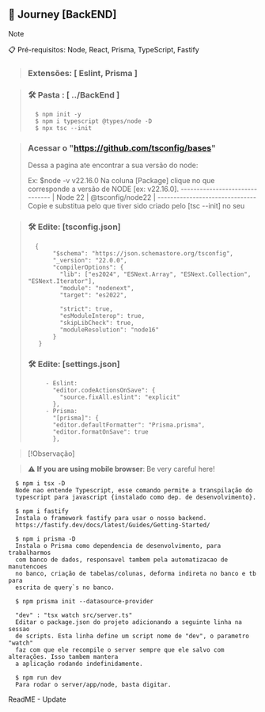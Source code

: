 ## 🚀 Journey [BackEND]

> [!NOTE]
> 📋 Pré-requisitos: Node, React, Prisma, TypeScript, Fastify

> ### Extensões: [ Eslint, Prisma ]

> ### **🛠️ Pasta : [ ../BackEnd ]**
>       $ npm init -y
>       $ npm i typescript @types/node -D
>       $ npx tsc --init

> ### Acessar o "https://github.com/tsconfig/bases"
><p>       Dessa a pagina ate encontrar a sua versão do node: </p>
>            Ex: $node -v 
>            v22.16.0
>      Na coluna [Package] clique no que corresponde a versão de NODE [ex: v22.16.0].
>            -------------------------------
>            | Node 22	 | @tsconfig/node22 |
>            -------------------------------
>      Copie e substitua pelo que tiver sido criado pelo [tsc --init] no seu 
>

> ### **🛠️ Edite:   [tsconfig.json]**
>       {
>            "$schema": "https://json.schemastore.org/tsconfig",
>            "_version": "22.0.0",
>            "compilerOptions": {
>              "lib": ["es2024", "ESNext.Array", "ESNext.Collection", "ESNext.Iterator"],
>              "module": "nodenext",
>              "target": "es2022",
>          
>              "strict": true,
>              "esModuleInterop": true,
>              "skipLibCheck": true,
>              "moduleResolution": "node16"
>            }
>        }
>
> ### **🛠️ Edite:   [settings.json]**
>          - Eslint:
>            "editor.codeActionsOnSave": {
>              "source.fixAll.eslint": "explicit"
>            },
>          - Prisma:
>            "[prisma]": {
>            "editor.defaultFormatter": "Prisma.prisma",
>            "editor.formatOnSave": true
>            },

> [!Observação]
> 
> 


> :warning: **If you are using mobile browser**: Be very careful here!


      $ npm i tsx -D
      Node nao entende Typescript, esse comando permite a transpilação do 
      typescript para javascript {instalado como dep. de desenvolvimento}.
      
      $ npm i fastify
      Instala o framework fastify para usar o nosso backend.
      https://fastify.dev/docs/latest/Guides/Getting-Started/

      $ npm i prisma -D
      Instala o Prisma como dependencia de desenvolvimento, para trabalharmos 
      com banco de dados, responsavel tambem pela automatizacao de manutencoes 
      no banco, criação de tabelas/colunas, deforma indireta no banco e tb para 
      escrita de query`s no banco.
      
      $ npm prisma init --datasource-provider 
      
      "dev" : "tsx watch src/server.ts"
      Editar o package.json do projeto adicionando a seguinte linha na sessao 
      de scripts. Esta linha define um script nome de "dev", o parametro "watch" 
      faz com que ele recompile o server sempre que ele salvo com alterações. Isso tambem mantera 
      a aplicação rodando indefinidamente.

      $ npm run dev
      Para rodar o server/app/node, basta digitar.

ReadME - Update